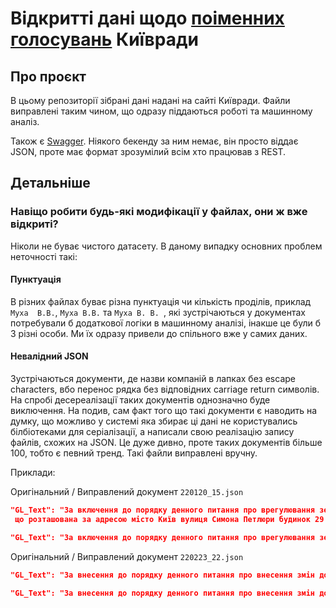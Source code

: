 # Відкритті дані щодо [поіменних голосувань](https://kmr.gov.ua/uk/result_golosuvanya) Київради
## Про проєкт
В цьому репозиторії зібрані дані надані на сайті Київради. Файли виправлені таким чином, що одразу піддаються роботі та машинному аналіз. 
  
Також є [Swagger](https://beyond-danube.github.io/kmr-data/). Ніякого бекенду за ним немає, він просто віддає JSON, проте має формат зрозумілий всім хто працював з REST.

## Детальніше
### Навіщо робити будь-які модифікації у файлах, они ж вже відкриті?
Ніколи не буває чистого датасету. В даному випадку основних проблем неточності такі:
  
  
#### Пунктуація
В різних файлах буває різна пунктуація чи кількість проділів, приклад `Муха  В.В.`, `Муха В.В.` та `Муха В. В. `, які зустрічаються у документах потребували б додаткової логіки в машинному аналізі, інакше це були б 3 різні особи. Ми їх одразу привели до спільного вже у самих даних.

#### Невалідний JSON
Зустрічаються документи, де назви компаній в лапках без escape characters, вбо перенос рядка без відповідних carriage return символів. На спробі десереалізації таких документів однозначно буде виключення. На подив, сам факт того що такі документи є наводить на думку, що можливо у системі яка збирає ці дані не користувались білбіотеками для серіалізації, а написали свою реалізацію запису файлів, схожих на JSON. Це дуже дивно, проте таких документів більше 100, тобто є певний тренд. Такі файли виправлені вручну.

Приклади:
  
Оригінальний / Виправлений документ `220120_15.json`
```json
"GL_Text": "За включення до порядку денного питання про врегулювання земельних та майнових відносин використання земельної ділянки,
 що розташована за адресою місто Київ вулиця Симона Петлюри будинок 29  (08/231-1317/ПР)",
```
```json
"GL_Text": "За включення до порядку денного питання про врегулювання земельних та майнових відносин використання земельної ділянки, що розташована за адресою місто Київ вулиця Симона Петлюри будинок 29  (08/231-1317/ПР)",
```
Оригінальний / Виправлений документ `220223_22.json`
```json
"GL_Text": "За внесення до порядку денного питання про внесення змін до рішення Київської міської ради від 04.11.2021 № 3135/3176 "Про Регламент Київської міської ради" (Від 13.05.2022 № 08/231-642)",
```
```json
"GL_Text": "За внесення до порядку денного питання про внесення змін до рішення Київської міської ради від 04.11.2021 № 3135/3176 \"Про Регламент Київської міської ради\" (Від 13.05.2022 № 08/231-642)",
```
